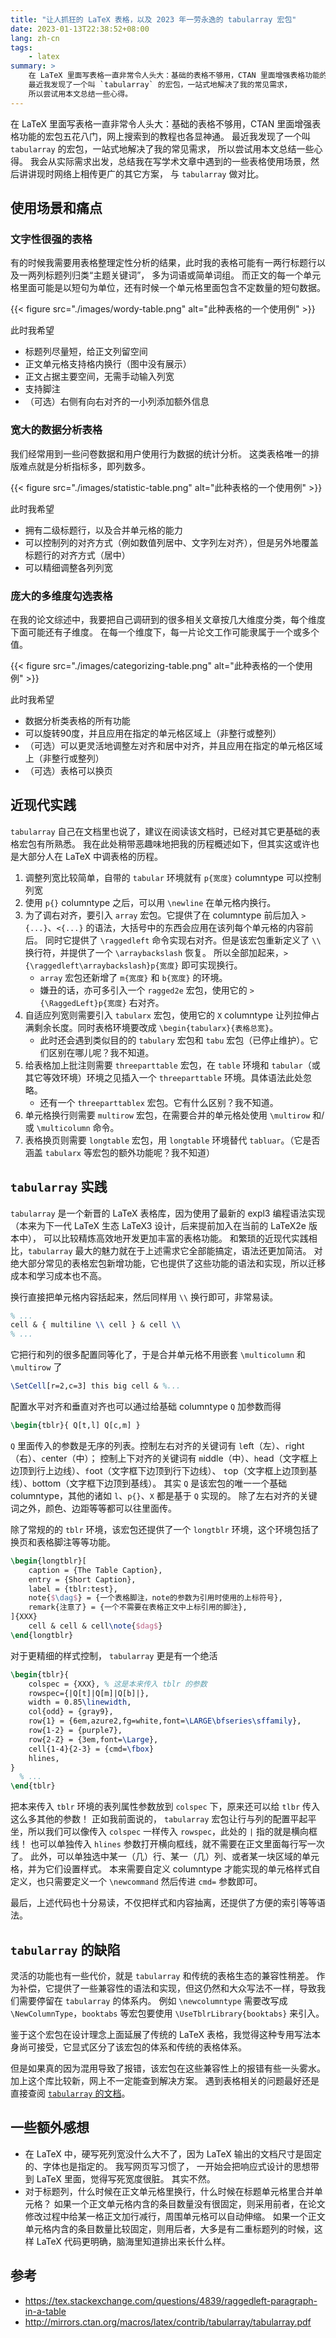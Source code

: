 ```yaml
---
title: "让人抓狂的 LaTeX 表格，以及 2023 年一劳永逸的 tabularray 宏包"
date: 2023-01-13T22:38:52+08:00
lang: zh-cn
tags:
    - latex
summary: >
    在 LaTeX 里面写表格一直非常令人头大：基础的表格不够用，CTAN 里面增强表格功能的宏包五花八门，网上搜索到的教程也各显神通。
    最近我发现了一个叫 `tabularray` 的宏包，一站式地解决了我的常见需求，
    所以尝试用本文总结一些心得。
---
```


在 LaTeX 里面写表格一直非常令人头大：基础的表格不够用，CTAN 里面增强表格功能的宏包五花八门，网上搜索到的教程也各显神通。
最近我发现了一个叫 `tabularray` 的宏包，一站式地解决了我的常见需求，
所以尝试用本文总结一些心得。
我会从实际需求出发，总结我在写学术文章中遇到的一些表格使用场景，然后讲讲现时网络上相传更广的其它方案，
与 `tabularray` 做对比。

## 使用场景和痛点

### 文字性很强的表格

有的时候我需要用表格整理定性分析的结果，此时我的表格可能有一两行标题行以及一两列标题列归类“主题关键词”，
多为词语或简单词组。
而正文的每一个单元格里面可能是以短句为单位，还有时候一个单元格里面包含不定数量的短句数据。

{{< figure src="./images/wordy-table.png" alt="此种表格的一个使用例" >}}

此时我希望
* 标题列尽量短，给正文列留空间
* 正文单元格支持格内换行（图中没有展示）
* 正文占据主要空间，无需手动输入列宽
* 支持脚注
* （可选）右侧有向右对齐的一小列添加额外信息

### 宽大的数据分析表格

我们经常用到一些问卷数据和用户使用行为数据的统计分析。
这类表格唯一的排版难点就是分析指标多，即列数多。

{{< figure src="./images/statistic-table.png" alt="此种表格的一个使用例" >}}

此时我希望
* 拥有二级标题行，以及合并单元格的能力
* 可以控制列的对齐方式（例如数值列居中、文字列左对齐），但是另外地覆盖标题行的对齐方式（居中）
* 可以精细调整各列列宽

### 庞大的多维度勾选表格

在我的论文综述中，我要把自己调研到的很多相关文章按几大维度分类，每个维度下面可能还有子维度。
在每一个维度下，每一片论文工作可能隶属于一个或多个值。

{{< figure src="./images/categorizing-table.png" alt="此种表格的一个使用例" >}}

此时我希望
* 数据分析类表格的所有功能
* 可以旋转90度，并且应用在指定的单元格区域上（非整行或整列）
* （可选）可以更灵活地调整左对齐和居中对齐，并且应用在指定的单元格区域上（非整行或整列）
* （可选）表格可以换页

## 近现代实践

`tabularray` 自己在文档里也说了，建议在阅读该文档时，已经对其它更基础的表格宏包有所熟悉。
我在此处稍带恶趣味地把我的历程概述如下，但其实这或许也是大部分人在 LaTeX 中调表格的历程。

1. 调整列宽比较简单，自带的 `tabular` 环境就有 `p{宽度}` columntype 可以控制列宽
2. 使用 `p{}` columntype 之后，可以用 `\newline` 在单元格内换行。
3. 为了调右对齐，要引入 `array` 宏包。它提供了在 columntype 前后加入 `>{...}`、`<{...}` 的语法，大括号中的东西会应用在该列每个单元格的内容前后。
同时它提供了 `\raggedleft` 命令实现右对齐。但是该宏包重新定义了 `\\` 换行符，并提供了一个 `\arraybackslash` 恢复。
所以全部加起来，`>{\raggedleft\arraybackslash}p{宽度}` 即可实现换行。
    * `array` 宏包还新增了 `m{宽度}` 和 `b{宽度}` 的环境。
    * 嫌丑的话，亦可多引入一个 `ragged2e` 宏包，使用它的 `>{\RaggedLeft}p{宽度}` 右对齐。
4. 自适应列宽则需要引入 `tabularx` 宏包，使用它的 `X` columntype 让列拉伸占满剩余长度。同时表格环境要改成 `\begin{tabularx}{表格总宽}`。
    * 此时还会遇到类似目的的 `tabulary` 宏包和 `tabu` 宏包（已停止维护）。它们区别在哪儿呢？我不知道。
5. 给表格加上批注则需要 `threeparttable` 宏包，在 `table` 环境和 `tabular`（或其它等效环境）环境之见插入一个 `threeparttable` 环境。具体语法此处忽略。
    * 还有一个 `threeparttablex` 宏包。它有什么区别？我不知道。
6. 单元格换行则需要 `multirow` 宏包，在需要合并的单元格处使用 `\multirow` 和/或 `\multicolumn` 命令。
7. 表格换页则需要 `longtable` 宏包，用 `longtable` 环境替代 `tabluar`。（它是否涵盖 `tabularx` 等宏包的额外功能呢？我不知道）

## `tabularray` 实践

`tabularray` 是一个新晋的 LaTeX 表格库，因为使用了最新的 expl3 编程语法实现（本来为下一代 LaTeX 生态 LaTeX3 设计，后来提前加入在当前的 LaTeX2e 版本中），
可以比较精炼高效地开发更加丰富的表格功能。
和繁琐的近现代实践相比，`tabularray` 最大的魅力就在于上述需求它全部能搞定，语法还更加简洁。
对绝大部分常见的表格宏包新增功能，它也提供了这些功能的语法和实现，所以迁移成本和学习成本也不高。

换行直接把单元格内容括起来，然后同样用 `\\` 换行即可，非常易读。

```latex
% ...
cell & { multiline \\ cell } & cell \\
% ...
```

它把行和列的很多配置同等化了，于是合并单元格不用嵌套 `\multicolumn` 和 `\multirow` 了

```latex
\SetCell[r=2,c=3] this big cell & %...
```

配置水平对齐和垂直对齐也可以通过给基础 columntype `Q` 加参数而得

```latex
\begin{tblr}{ Q[t,l] Q[c,m] }
```

`Q` 里面传入的参数是无序的列表。控制左右对齐的关键词有 `l`eft（左）、`r`ight（右）、`c`enter（中）；
控制上下对齐的关键词有 `m`iddle（中）、`h`ead（文字框上边顶到行上边线）、`f`oot（文字框下边顶到行下边线）、
`t`op（文字框上边顶到基线）、`b`ottom（文字框下边顶到基线）。
其实 `Q` 是该宏包的唯一一个基础 columntype，其他的诸如 `l`、`p{}`、`X` 都是基于 `Q` 实现的。
除了左右对齐的关键词之外，颜色、边距等等都可以往里面传。

除了常规的的 `tblr` 环境，该宏包还提供了一个 `longtblr` 环境，这个环境包括了换页和表格脚注等等功能。

```latex
\begin{longtblr}[
    caption = {The Table Caption},
    entry = {Short Caption},
    label = {tblr:test},
    note{$\dag$} = {一个表格脚注，note的参数为引用时使用的上标符号},
    remark{注意了} = {一个不需要在表格正文中上标引用的脚注},
]{XXX}
    cell & cell & cell\note{$dag$}
\end{longtblr}
```

对于更精细的样式控制， `tabularray` 更是有一个绝活

```latex
\begin{tblr}{
    colspec = {XXX}, % 这是本来传入 tblr 的参数
    rowspec={|Q[t]|Q[m]|Q[b]|},
    width = 0.85\linewidth,
    col{odd} = {gray9},
    row{1} = {6em,azure2,fg=white,font=\LARGE\bfseries\sffamily},
    row{1-2} = {purple7},
    row{2-Z} = {3em,font=\Large},
    cell{1-4}{2-3} = {cmd=\fbox}
    hlines,
}
  % ...
\end{tblr}
```

把本来传入 `tblr` 环境的表列属性参数放到 `colspec` 下，原来还可以给 `tlbr` 传入这么多其他的参数！
正如我前面说的， `tabularray` 宏包让行与列的配置平起平坐，所以我们可以像传入 `colspec` 一样传入 `rowspec`，此处的 `|` 指的就是横向框线！
也可以单独传入 `hlines` 参数打开横向框线，就不需要在正文里面每行写一次了。
此外，可以单独选中某一（几）行、某一（几）列、或者某一块区域的单元格，并为它们设置样式。
本来需要自定义 columntype 才能实现的单元格样式自定义，也只需要定义一个 `\newcommand` 然后传进 `cmd=` 参数即可。

最后，上述代码也十分易读，不仅把样式和内容抽离，还提供了方便的索引等等语法。

## `tabularray` 的缺陷

灵活的功能也有一些代价，就是 `tabularray` 和传统的表格生态的兼容性稍差。
作为补偿，它提供了一些兼容性的语法和实现，但这仍然和大众写法不一样，导致我们需要停留在 `tabularray` 的体系内。
例如 `\newcolumntype` 需要改写成 `\NewColumnType`，`booktabs` 等宏包要使用 `\UseTblrLibrary{booktabs}` 来引入。

鉴于这个宏包在设计理念上面延展了传统的 LaTeX 表格，我觉得这种专用写法本身尚可接受，它显式区分了该宏包的体系和传统的表格体系。

但是如果真的因为混用导致了报错，该宏包在这些兼容性上的报错有些一头雾水。
加上这个库比较新，网上不一定能查到解决方案。
遇到表格相关的问题最好还是直接查阅 [`tabularray` 的文档](http://mirrors.ctan.org/macros/latex/contrib/tabularray/tabularray.pdf)。

## 一些额外感想

* 在 LaTeX 中，硬写死列宽没什么大不了，因为 LaTeX 输出的文档尺寸是固定的、字体也是指定的。
我写网页写习惯了， 一开始会把响应式设计的思想带到 LaTeX 里面，觉得写死宽度很脏。
其实不然。
* 对于标题列，什么时候在正文单元格里换行，什么时候在标题单元格里合并单元格？
如果一个正文单元格内含的条目数量没有很固定，则采用前者，在论文修改过程中给某一格正文加行减行，周围单元格可以自动伸缩。
如果一个正文单元格内含的条目数量比较固定，则用后者，大多是有二重标题列的时候，这样 LaTeX 代码更明确，脑海里知道排出来长什么样。

## 参考

* https://tex.stackexchange.com/questions/4839/raggedleft-paragraph-in-a-table
* http://mirrors.ctan.org/macros/latex/contrib/tabularray/tabularray.pdf

